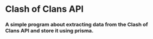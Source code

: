 # Clash of Clans API

### A simple program about extracting data from the Clash of Clans API and store it using prisma.

